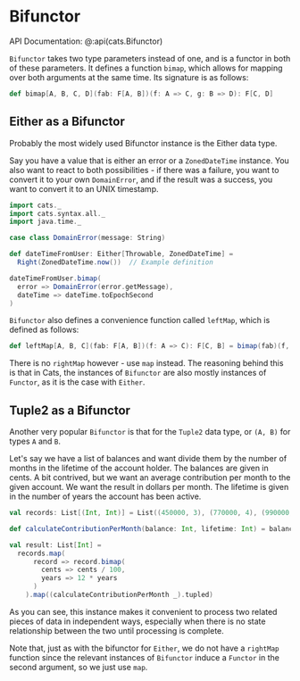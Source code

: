# Bifunctor

API Documentation: @:api(cats.Bifunctor)

`Bifunctor` takes two type parameters instead of one, and is a functor in both
of these parameters. It defines a function `bimap`, which allows for mapping over both
arguments at the same time. Its signature is as follows:

```scala
def bimap[A, B, C, D](fab: F[A, B])(f: A => C, g: B => D): F[C, D]
```

## Either as a Bifunctor

Probably the most widely used Bifunctor instance is the Either data type.

Say you have a value that is either an error or a `ZonedDateTime` instance.
You also want to react to both possibilities - if there was a failure, you want to
convert it to your own `DomainError`, and if the result was a success, you want to
convert it to an UNIX timestamp.

```scala mdoc:silent
import cats._
import cats.syntax.all._
import java.time._

case class DomainError(message: String)

def dateTimeFromUser: Either[Throwable, ZonedDateTime] = 
  Right(ZonedDateTime.now())  // Example definition
```

```scala mdoc
dateTimeFromUser.bimap(
  error => DomainError(error.getMessage),
  dateTime => dateTime.toEpochSecond
)
```

`Bifunctor` also defines a convenience function called `leftMap`, which is defined as follows:

```scala
def leftMap[A, B, C](fab: F[A, B])(f: A => C): F[C, B] = bimap(fab)(f, identity)
```

There is no `rightMap` however - use `map` instead. The reasoning behind this is that in Cats, the instances of
`Bifunctor` are also mostly instances of `Functor`, as it is the case with `Either`.

## Tuple2 as a Bifunctor

Another very popular `Bifunctor` is that for the `Tuple2` data type, or `(A, B)` for types `A` and `B`.

Let's say we have a list of balances and want divide them by the number of months in the lifetime of the account holder. The balances are given in cents.
A bit contrived, but we want an average contribution per month to the given account. We want the result in dollars per month. The lifetime is given in the number of years the account has been active.

```scala mdoc
val records: List[(Int, Int)] = List((450000, 3), (770000, 4), (990000, 2), (2100, 4), (43300, 3))

def calculateContributionPerMonth(balance: Int, lifetime: Int) = balance / lifetime

val result: List[Int] =
  records.map(
      record => record.bimap(
        cents => cents / 100,
        years => 12 * years
      )
    ).map((calculateContributionPerMonth _).tupled)
```

As you can see, this instance makes it convenient to process two related pieces of data in independent ways, especially when there is no state relationship between the two until processing is complete.

Note that, just as with the bifunctor for `Either`, we do not have a `rightMap` function since the relevant instances of `Bifunctor` induce a `Functor` in the second argument, so we just use `map`.
